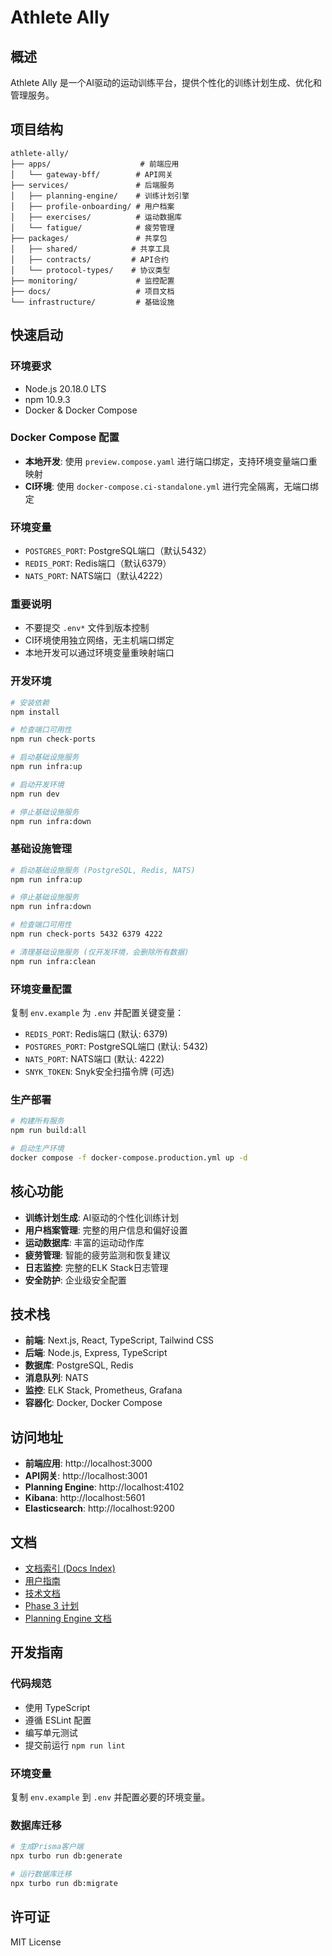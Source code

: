 # Athlete Ally

## 概述
Athlete Ally 是一个AI驱动的运动训练平台，提供个性化的训练计划生成、优化和管理服务。

## 项目结构

```
athlete-ally/
├── apps/                    # 前端应用
│   └── gateway-bff/        # API网关
├── services/               # 后端服务
│   ├── planning-engine/    # 训练计划引擎
│   ├── profile-onboarding/ # 用户档案
│   ├── exercises/          # 运动数据库
│   └── fatigue/            # 疲劳管理
├── packages/               # 共享包
│   ├── shared/            # 共享工具
│   ├── contracts/         # API合约
│   └── protocol-types/    # 协议类型
├── monitoring/             # 监控配置
├── docs/                   # 项目文档
└── infrastructure/         # 基础设施
```

## 快速启动

### 环境要求
- Node.js 20.18.0 LTS
- npm 10.9.3
- Docker & Docker Compose

### Docker Compose 配置
- **本地开发**: 使用 `preview.compose.yaml` 进行端口绑定，支持环境变量端口重映射
- **CI环境**: 使用 `docker-compose.ci-standalone.yml` 进行完全隔离，无端口绑定

### 环境变量
- `POSTGRES_PORT`: PostgreSQL端口（默认5432）
- `REDIS_PORT`: Redis端口（默认6379）
- `NATS_PORT`: NATS端口（默认4222）

### 重要说明
- 不要提交 `.env*` 文件到版本控制
- CI环境使用独立网络，无主机端口绑定
- 本地开发可以通过环境变量重映射端口

### 开发环境
```bash
# 安装依赖
npm install

# 检查端口可用性
npm run check-ports

# 启动基础设施服务
npm run infra:up

# 启动开发环境
npm run dev

# 停止基础设施服务
npm run infra:down
```

### 基础设施管理
```bash
# 启动基础设施服务 (PostgreSQL, Redis, NATS)
npm run infra:up

# 停止基础设施服务
npm run infra:down

# 检查端口可用性
npm run check-ports 5432 6379 4222

# 清理基础设施服务 (仅开发环境，会删除所有数据)
npm run infra:clean
```

### 环境变量配置
复制 `env.example` 为 `.env` 并配置关键变量：
- `REDIS_PORT`: Redis端口 (默认: 6379)
- `POSTGRES_PORT`: PostgreSQL端口 (默认: 5432)  
- `NATS_PORT`: NATS端口 (默认: 4222)
- `SNYK_TOKEN`: Snyk安全扫描令牌 (可选)

### 生产部署
```bash
# 构建所有服务
npm run build:all

# 启动生产环境
docker compose -f docker-compose.production.yml up -d
```

## 核心功能

- **训练计划生成**: AI驱动的个性化训练计划
- **用户档案管理**: 完整的用户信息和偏好设置
- **运动数据库**: 丰富的运动动作库
- **疲劳管理**: 智能的疲劳监测和恢复建议
- **日志监控**: 完整的ELK Stack日志管理
- **安全防护**: 企业级安全配置

## 技术栈

- **前端**: Next.js, React, TypeScript, Tailwind CSS
- **后端**: Node.js, Express, TypeScript
- **数据库**: PostgreSQL, Redis
- **消息队列**: NATS
- **监控**: ELK Stack, Prometheus, Grafana
- **容器化**: Docker, Docker Compose

## 访问地址

- **前端应用**: http://localhost:3000
- **API网关**: http://localhost:3001
- **Planning Engine**: http://localhost:4102
- **Kibana**: http://localhost:5601
- **Elasticsearch**: http://localhost:9200

## 文档

- [文档索引 (Docs Index)](docs/README.md)
- [用户指南](docs/USER_GUIDE.md)
- [技术文档](docs/TECHNICAL_DOCS.md)
- [Phase 3 计划](docs/PHASE_3_PLAN.md)
- [Planning Engine 文档](services/planning-engine/README.md)

## 开发指南

### 代码规范
- 使用 TypeScript
- 遵循 ESLint 配置
- 编写单元测试
- 提交前运行 `npm run lint`

### 环境变量
复制 `env.example` 到 `.env` 并配置必要的环境变量。

### 数据库迁移
```bash
# 生成Prisma客户端
npx turbo run db:generate

# 运行数据库迁移
npx turbo run db:migrate
```

## 许可证

MIT License
